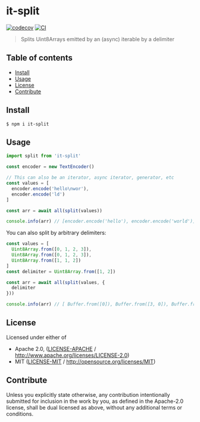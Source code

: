 # it-split <!-- omit in toc -->

[![codecov](https://img.shields.io/codecov/c/github/achingbrain/it.svg?style=flat-square)](https://codecov.io/gh/achingbrain/it)
[![CI](https://img.shields.io/github/workflow/status/achingbrain/it/test%20&%20maybe%20release/master?style=flat-square)](https://github.com/achingbrain/it/actions/workflows/js-test-and-release.yml)

> Splits Uint8Arrays emitted by an (async) iterable by a delimiter

## Table of contents <!-- omit in toc -->

- [Install](#install)
- [Usage](#usage)
- [License](#license)
- [Contribute](#contribute)

## Install

```console
$ npm i it-split
```

## Usage

```javascript
import split from 'it-split'

const encoder = new TextEncoder()

// This can also be an iterator, async iterator, generator, etc
const values = [
  encoder.encode('hello\nwor'),
  encoder.encode('ld')
]

const arr = await all(split(values))

console.info(arr) // [encoder.encode('hello'), encoder.encode('world')]
```

You can also split by arbitrary delimiters:

```javascript
const values = [
  Uint8Array.from([0, 1, 2, 3]),
  Uint8Array.from([0, 1, 2, 3]),
  Uint8Array.from([1, 1, 2])
]
const delimiter = Uint8Array.from([1, 2])

const arr = await all(split(values, {
  delimiter
}))

console.info(arr) // [ Buffer.from([0]), Buffer.from([3, 0]), Buffer.from([3, 1]) ]
```

## License

Licensed under either of

- Apache 2.0, ([LICENSE-APACHE](LICENSE-APACHE) / <http://www.apache.org/licenses/LICENSE-2.0>)
- MIT ([LICENSE-MIT](LICENSE-MIT) / <http://opensource.org/licenses/MIT>)

## Contribute

Unless you explicitly state otherwise, any contribution intentionally submitted for inclusion in the work by you, as defined in the Apache-2.0 license, shall be dual licensed as above, without any additional terms or conditions.
